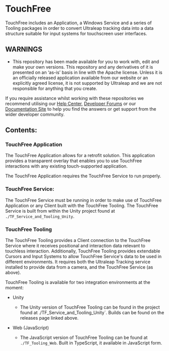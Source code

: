 # TouchFree
TouchFree includes an Application, a Windows Service and a series of Tooling packages in order to
convert Ultraleap tracking data into a data structure suitable for input systems for touchscreen
user interfaces.

## WARNINGS
- This repository has been made available for you to work with, edit and make your own versions.
This repository and any derivatives of it is presented on an ‘as-is’ basis in line with the Apache
license. Unless it is an officially released application available from our website or an explicitly
agreed license, it is not supported by Ultraleap and we are not responsible for anything that you
create.

If you require assistance whilst working with these repositories we recommend utilising our [Help Center](https://forums.leapmotion.com/), [Developer Forums](https://support.leapmotion.com/hc/en-us) or our [Documentation Site](https://docs.ultraleap.com/) to help you find the answers or get support from the wider developer community.

## Contents:

### TouchFree Application

The TouchFree Application allows for a retrofit solution. This application provides
a transparent overlay that enables you to use TouchFree interactions with any existing touch-supported application.

The TouchFree Application requires the TouchFree Service to run properly.

### TouchFree Service:

The TouchFree Service must be running in order to make use of TouchFree Application or any Client built with the TouchFree Tooling.
The TouchFree Service is built from within the Unity project found at `./TF_Service_and_Tooling_Unity`.

### TouchFree Tooling

The TouchFree Tooling provides a Client connection to the TouchFree Service where it receives positional and interaction data relevant to touchless interaction.
Additionally, TouchFree Tooling provides extendable Cursors and Input Systems to allow TouchFree Service's data to be used in different environments. It requires
both the Ultraleap Tracking service installed to provide data from a camera, and the TouchFree Service
(as above).

TouchFree Tooling is available for two integration environments at the moment:

* Unity
  * The Unity version of TouchFree Tooling can be found in the project found at ./TF_Service_and_Tooling_Unity`. Builds can be found on the releases page linked above.

* Web (JavaScript)
  * The JavaScript version of TouchFree Tooling can be found at `./TF_Tooling_Web`. Built in TypeScript, it available in JavaScript form.